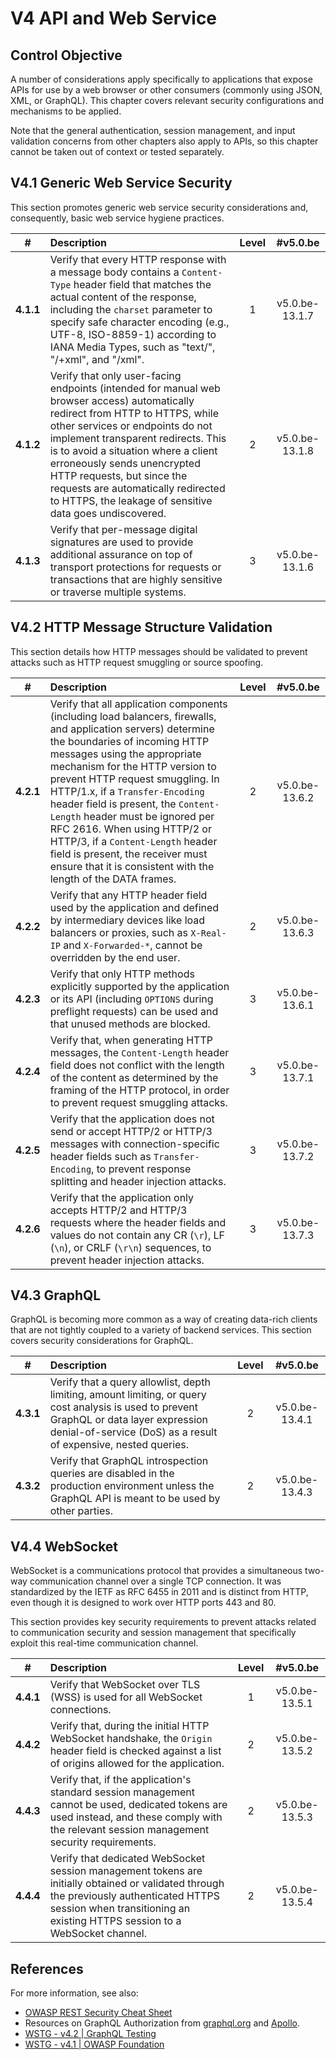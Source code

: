 # V4 API and Web Service

## Control Objective

A number of considerations apply specifically to applications that expose APIs for use by a web browser or other consumers (commonly using JSON, XML, or GraphQL). This chapter covers relevant security configurations and mechanisms to be applied.

Note that the general authentication, session management, and input validation concerns from other chapters also apply to APIs, so this chapter cannot be taken out of context or tested separately.

## V4.1 Generic Web Service Security

This section promotes generic web service security considerations and, consequently, basic web service hygiene practices.

| # | Description | Level | #v5.0.be |
| :---: | :--- | :---: | :---: |
| **4.1.1** | Verify that every HTTP response with a message body contains a `Content-Type` header field that matches the actual content of the response, including the `charset` parameter to specify safe character encoding (e.g., UTF-8, ISO-8859-1) according to IANA Media Types, such as "text/", "/+xml", and "/xml". | 1 | v5.0.be-13.1.7 |
| **4.1.2** | Verify that only user-facing endpoints (intended for manual web browser access) automatically redirect from HTTP to HTTPS, while other services or endpoints do not implement transparent redirects. This is to avoid a situation where a client erroneously sends unencrypted HTTP requests, but since the requests are automatically redirected to HTTPS, the leakage of sensitive data goes undiscovered. | 2 | v5.0.be-13.1.8 |
| **4.1.3** | Verify that per-message digital signatures are used to provide additional assurance on top of transport protections for requests or transactions that are highly sensitive or traverse multiple systems. | 3 | v5.0.be-13.1.6 |

## V4.2 HTTP Message Structure Validation

This section details how HTTP messages should be validated to prevent attacks such as HTTP request smuggling or source spoofing.

| # | Description | Level | #v5.0.be |
| :---: | :--- | :---: | :---: |
| **4.2.1** | Verify that all application components (including load balancers, firewalls, and application servers) determine the boundaries of incoming HTTP messages using the appropriate mechanism for the HTTP version to prevent HTTP request smuggling. In HTTP/1.x, if a `Transfer-Encoding` header field is present, the `Content-Length` header must be ignored per RFC 2616. When using HTTP/2 or HTTP/3, if a `Content-Length` header field is present, the receiver must ensure that it is consistent with the length of the DATA frames. | 2 | v5.0.be-13.6.2 |
| **4.2.2** | Verify that any HTTP header field used by the application and defined by intermediary devices like load balancers or proxies, such as `X-Real-IP` and `X-Forwarded-*`, cannot be overridden by the end user. | 2 | v5.0.be-13.6.3 |
| **4.2.3** | Verify that only HTTP methods explicitly supported by the application or its API (including `OPTIONS` during preflight requests) can be used and that unused methods are blocked. | 3 | v5.0.be-13.6.1 |
| **4.2.4** | Verify that, when generating HTTP messages, the `Content-Length` header field does not conflict with the length of the content as determined by the framing of the HTTP protocol, in order to prevent request smuggling attacks. | 3 | v5.0.be-13.7.1 |
| **4.2.5** | Verify that the application does not send or accept HTTP/2 or HTTP/3 messages with connection-specific header fields such as `Transfer-Encoding`, to prevent response splitting and header injection attacks. | 3 | v5.0.be-13.7.2 |
| **4.2.6** | Verify that the application only accepts HTTP/2 and HTTP/3 requests where the header fields and values do not contain any CR (`\r`), LF (`\n`), or CRLF (`\r\n`) sequences, to prevent header injection attacks. | 3 | v5.0.be-13.7.3 |

## V4.3 GraphQL

GraphQL is becoming more common as a way of creating data-rich clients that are not tightly coupled to a variety of backend services. This section covers security considerations for GraphQL.

| # | Description | Level | #v5.0.be |
| :---: | :--- | :---: | :---: |
| **4.3.1** | Verify that a query allowlist, depth limiting, amount limiting, or query cost analysis is used to prevent GraphQL or data layer expression denial-of-service (DoS) as a result of expensive, nested queries. | 2 | v5.0.be-13.4.1 |
| **4.3.2** | Verify that GraphQL introspection queries are disabled in the production environment unless the GraphQL API is meant to be used by other parties. | 2 | v5.0.be-13.4.3 |

## V4.4 WebSocket

WebSocket is a communications protocol that provides a simultaneous two-way communication channel over a single TCP connection. It was standardized by the IETF as RFC 6455 in 2011 and is distinct from HTTP, even though it is designed to work over HTTP ports 443 and 80.

This section provides key security requirements to prevent attacks related to communication security and session management that specifically exploit this real-time communication channel.

| # | Description | Level | #v5.0.be |
| :---: | :--- | :---: | :---: |
| **4.4.1** | Verify that WebSocket over TLS (WSS) is used for all WebSocket connections. | 1 | v5.0.be-13.5.1 |
| **4.4.2** | Verify that, during the initial HTTP WebSocket handshake, the `Origin` header field is checked against a list of origins allowed for the application. | 2 | v5.0.be-13.5.2 |
| **4.4.3** | Verify that, if the application's standard session management cannot be used, dedicated tokens are used instead, and these comply with the relevant session management security requirements. | 2 | v5.0.be-13.5.3 |
| **4.4.4** | Verify that dedicated WebSocket session management tokens are initially obtained or validated through the previously authenticated HTTPS session when transitioning an existing HTTPS session to a WebSocket channel. | 2 | v5.0.be-13.5.4 |

## References

For more information, see also:

* [OWASP REST Security Cheat Sheet](https://cheatsheetseries.owasp.org/cheatsheets/REST_Security_Cheat_Sheet.html)
* Resources on GraphQL Authorization from [graphql.org](https://graphql.org/learn/authorization/) and [Apollo](https://www.apollographql.com/docs/apollo-server/security/authentication/#authorization-methods).
* [WSTG - v4.2 | GraphQL Testing](https://owasp.org/www-project-web-security-testing-guide/v42/4-Web_Application_Security_Testing/12-API_Testing/01-Testing_GraphQL)
* [WSTG - v4.1 | OWASP Foundation](https://owasp.org/www-project-web-security-testing-guide/v42/4-Web_Application_Security_Testing/11-Client-side_Testing/10-Testing_WebSockets)
